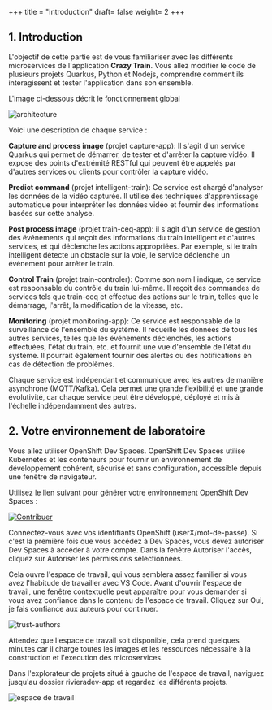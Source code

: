 +++
title = "Introduction"
draft= false
weight= 2
+++

## 1. Introduction 

L'objectif de cette partie est de vous familiariser avec les différents microservices de l'application **Crazy Train**. Vous allez modifier le code de plusieurs projets Quarkus, Python et Nodejs, comprendre comment ils interagissent et tester l'application dans son ensemble.

 L'image ci-dessous décrit le fonctionnement global

![architecture](/images/dev-section/architecture.png)

Voici une description de chaque service :

**Capture and process image** (projet capture-app): Il s'agit d'un service Quarkus qui permet de démarrer, de tester et d'arrêter la capture vidéo. Il expose des points d'extrémité RESTful qui peuvent être appelés par d'autres services ou clients pour contrôler la capture vidéo.

**Predict command** (projet intelligent-train): Ce service est chargé d'analyser les données de la vidéo capturée. Il utilise des techniques d'apprentissage automatique pour interpréter les données vidéo et fournir des informations basées sur cette analyse.

**Post process image** (projet train-ceq-app): il s'agit d'un service de gestion des événements qui reçoit des informations du train intelligent et d'autres services, et qui déclenche les actions appropriées. Par exemple, si le train intelligent détecte un obstacle sur la voie, le service déclenche un événement pour arrêter le train.

**Control Train** (projet train-controler): Comme son nom l'indique, ce service est responsable du contrôle du train lui-même. Il reçoit des commandes de services tels que train-ceq et effectue des actions sur le train, telles que le démarrage, l'arrêt, la modification de la vitesse, etc.

**Monitoring** (projet monitoring-app): Ce service est responsable de la surveillance de l'ensemble du système. Il recueille les données de tous les autres services, telles que les événements déclenchés, les actions effectuées, l'état du train, etc. et fournit une vue d'ensemble de l'état du système. Il pourrait également fournir des alertes ou des notifications en cas de détection de problèmes.

Chaque service est indépendant et communique avec les autres de manière asynchrone (MQTT/Kafka). Cela permet une grande flexibilité et une grande évolutivité, car chaque service peut être développé, déployé et mis à l'échelle indépendamment des autres.

## 2. Votre environnement de laboratoire

Vous allez utiliser OpenShift Dev Spaces. OpenShift Dev Spaces utilise Kubernetes et les conteneurs pour fournir un environnement de développement cohérent, sécurisé et sans configuration, accessible depuis une fenêtre de navigateur.

Utilisez le lien suivant pour générer votre environnement OpenShift Dev Spaces : 

[ ![Contribuer](https://www.eclipse.org/che/contribute.svg)](https://devspaces.apps.riviera-dev-2024.sandbox2830.opentlc.com/f?url=https://github.com/Demo-AI-Edge-Crazy-Train/rivieradev-app)


Connectez-vous avec vos identifiants OpenShift (userX/mot-de-passe). Si c'est la première fois que vous accédez à Dev Spaces, vous devez autoriser Dev Spaces à accéder à votre compte. Dans la fenêtre Autoriser l'accès, cliquez sur Autoriser les permissions sélectionnées.

Cela ouvre l'espace de travail, qui vous semblera assez familier si vous avez l'habitude de travailler avec VS Code. Avant d'ouvrir l'espace de travail, une fenêtre contextuelle peut apparaître pour vous demander si vous avez confiance dans le contenu de l'espace de travail. Cliquez sur Oui, je fais confiance aux auteurs pour continuer.

![trust-authors](/images/dev-section/trust-authors.png)

Attendez que l'espace de travail soit disponible, cela prend quelques minutes car il charge toutes les images et les ressources nécessaire à la construction et l'execution des microservices.

Dans l'explorateur de projets situé à gauche de l'espace de travail, naviguez jusqu'au dossier rivieradev-app et regardez les différents projets.

![espace de travail](/images/dev-section/workspace.png)